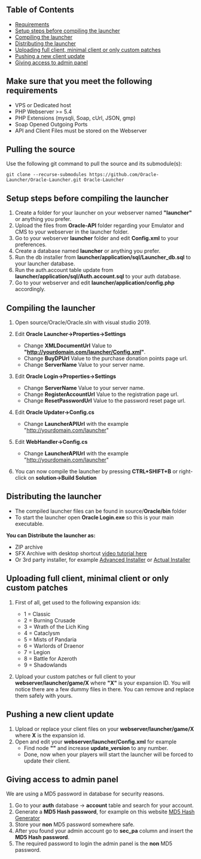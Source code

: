 ## Table of Contents

- [Requirements](#Requirements) 
- [Setup steps before compiling the launcher](#Setup-steps-before-compiling-the-launcher) 
- [Compiling the launcher](#Compiling-the-launcher) 
- [Distributing the launcher](#Distributing-the-launcher) 
- [Uploading full client, minimal client or only custom patches](#uploading-full-client-minimal-client-or-only-custom-patches) 
- [Pushing a new client update](#Pushing-a-new-client-update)  
- [Giving access to admin panel](#Giving-access-to-admin-panel)  

## Make sure that you meet the following requirements
- VPS or Dedicated host
- PHP Webserver >= 5.4
- PHP Extensions (mysqli, Soap, cUrl, JSON, gmp)
- Soap Opened Outgoing Ports
- API and Client Files must be stored on the Webserver

## Pulling the source
Use the following git command to pull the source and its submodule(s):
```git
git clone --recurse-submodules https://github.com/Oracle-Launcher/Oracle-Launcher.git Oracle-Launcher
```

## Setup steps before compiling the launcher
 1. Create a folder for your launcher on your webserver named **"launcher"** or anything you prefer.
 2. Upload the files from **Oracle-API** folder regarding your Emulator and CMS to your webserver in the launcher folder.
 3. Go to your webserver **launcher** folder and edit **Config.xml** to your preferences.
 4. Create a database named **launcher** or anything you prefer.
 5. Run the db installer from **launcher/application/sql/Launcher_db.sql** to your launcher database.
 6. Run the auth.account table update from **launcher/application/sql/Auth.account.sql** to your auth database.
 7. Go to your webserver and edit **launcher/application/config.php** accordingly.

## Compiling the launcher
 1. Open source/Oracle/Oracle.sln with visual studio 2019.

 3. Edit **Oracle Launcher->Properties->Settings**
    - Change **XMLDocumentUrl** Value to **"http://yourdomain.com/launcher/Config.xml"**.
    - Change **BuyDPUrl** Value to the purchase donation points page url.
    - Change **ServerName** Value to your server name.

 4. Edit **Oracle Login->Properties->Settings**
    - Change **ServerName** Value to your server name.
    - Change **RegisterAccountUrl** Value to the registration page url.
    - Change **ResetPasswordUrl** Value to the password reset page url.

 5. Edit **Oracle Updater->Config.cs**
    - Change **LauncherAPIUrl** with the example "http://yourdomain.com/launcher"

 6. Edit **WebHandler->Config.cs**
    - Change **LauncherAPIUrl** with the example "http://yourdomain.com/launcher"

 7. You can now compile the launcher by pressing **CTRL+SHIFT+B** or right-click on **solution->Build Solution**

## Distributing the launcher
 - The compiled launcher files can be found in source/**Oracle/bin** folder
 - To start the launcher open **Oracle Login.exe** so this is your main executable.

**You can Distribute the launcher as:**
   - ZIP archive
   - SFX Archive with desktop shortcut [video tutorial here](https://www.youtube.com/watch?v=koFeRlOuZgw)
   - Or 3rd party installer, for example [Advanced Installer](https://www.advancedinstaller.com/download.html) or [Actual Installer](https://www.actualinstaller.com/)

## Uploading full client, minimal client or only custom patches
 1. First of all, get used to the following expansion ids:
    - 1 = Classic
    - 2 = Burning Crusade
    - 3 = Wrath of the Lich King
    - 4 = Cataclysm
    - 5 = Mists of Pandaria
    - 6 = Warlords of Draenor
    - 7 = Legion
    - 8 = Battle for Azeroth
    - 9 = Shadowlands
 
 2. Upload your custom patches or full client to your **webserver/launcher/game/X** where **"X"** is your expansion ID. 
 You will notice there are a few dummy files in there. You can remove and replace them safely with yours.

## Pushing a new client update
 1. Upload or replace your client files on your **webserver/launcher/game/X** where **X** is the expansion id.
 2. Open and edit your **webserver/launcher/Config.xml** for example
    - Find node **"<Expansion id="5" update_version="1">"** and increase **update_version** to any number.
    - Done, now when your players will start the launcher will be forced to update their client.

## Giving access to admin panel
We are using a MD5 password in database for security reasons.
 1. Go to your **auth** database -> **account** table and search for your account.
 2. Generate a **MD5 Hash password**, for example on this website [MD5 Hash Generator](https://www.md5hashgenerator.com/)
 3. Store your **non** MD5 password somewhere safe.
 4. After you found your admin account go to **sec_pa** column and insert the **MD5 Hash password**.
 5. The required password to login the admin panel is the **non** MD5 password.
